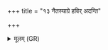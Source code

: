 +++
title = "१३ नैतस्याग्रे हविर् अदन्ति"

+++
<details><summary>मूलम् (GR)</summary>

नैतस्याग्रे हविर् अदन्ति देवा  
निर्भक्त एष सुकृतस्य लोकात् ।  
पापीं धियं जुजुष आत्मनैष  
स हि दुष्कृन् मनुष्येष्व् अन्तः ॥
</details>